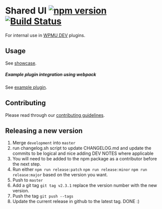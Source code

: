 # Shared UI [![npm version](https://img.shields.io/npm/v/@wpmudev/shared-ui.svg)](https://www.npmjs.com/package/@wpmudev/shared-ui) [![Build Status](https://travis-ci.org/wpmudev/shared-ui.svg?branch=master)](https://travis-ci.org/wpmudev/shared-ui)

For internal use in [WPMU DEV](https://wpmudev.org) plugins.

## Usage

See [showcase](https://wpmudev.github.io/shared-ui/).

##### Example plugin integration using webpack
See [example plugin](https://bitbucket.org/incsub/shared-ui-example-plugin/src).

## Contributing
Please read through our [contributing guidelines](https://github.com/wpmudev/shared-ui/blob/master/CONTRIBUTING.md).


## Releasing a new version
1. Merge `development` into `master`
2. run changelog.sh script to update CHANGELOG.md and update the commits to be logical and nice adding DEV NOTES where applicable
3. You will need to be added to the npm package as a contributor before the next step.
4. Run either `npm run release:patch` `npm run release:minor` `npm run release:major` based on the version you want.
5. Push to `master`
6. Add a git tag `git tag v2.3.1` replace the version number with the new version.
7. Push the tag `git push --tags`
8. Update the current release in github to the latest tag.
DONE :)

